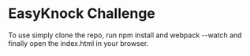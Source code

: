 # EasyKnock Challenge
To use simply clone the repo, run npm install and webpack --watch and finally open the index.html in your browser.
